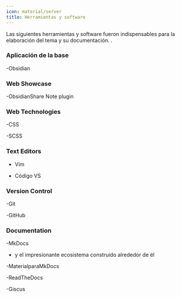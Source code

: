 ```yaml
---
icon: material/server
title: Herramientas y software
---
```


Las siguientes herramientas y software fueron indispensables para la elaboración del tema
y su documentación.
.

### Aplicación de la base

-Obsidian

### Web Showcase

-ObsidianShare Note plugin

### Web Technologies

-CSS

-SCSS

### Text Editors

- Vim

- Código VS

### Version Control

-Git

-GitHub

### Documentation

-MkDocs

- y el impresionante ecosistema construido alrededor de él

-MaterialparaMkDocs

-ReadTheDocs

-Giscus
